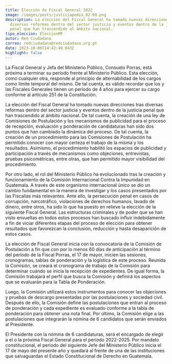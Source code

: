 ```yaml
---
title: Elección de Fiscal General 2022
image: /images/posts/justiciapedia_02-09.png
description: La elección del Fiscal General ha tomado nuevas direcciones tras
  diversas reformas dentro del sector justicia y eventos dentro de la justicia
  penal que han trascendido al ámbito nacional.
tipo_eleccion: EleccionMP
autor: Red Ciudadana
correo: redciudadana@redciudadana.org.gt
date: 2023-10-06T14:42:40.043Z
highlight: false
---
```

<!--StartFragment-->

La Fiscal General y Jefa del Ministerio Público, Consuelo Porras, está próxima a terminar su período frente al Ministerio Público. Esta elección, como cualquier otra, responde al principio de alternabilidad de los cargos como límite temporal del mismo. De tal cuenta, es válido recordar que los y las Fiscales Generales tienen un período de 4 años para ejercer su cargo conforme al artículo 251 de la Constitución. 

La elección del Fiscal General ha tomado nuevas direcciones tras diversas reformas dentro del sector justicia y eventos dentro de la justicia penal que han trascendido al ámbito nacional. De tal cuenta, la creación de una ley de Comisiones de Postulación y los mecanismos de publicidad para el proceso de recepción, evaluación y ponderación de candidaturas han sido dos puntos que han cambiado la dinámica del proceso. De tal cuenta, la creación de un procedimiento para las Comisiones de Postulación ha permitido conocer con mayor certeza el trabajo de la misma y los resultados. Asimismo, el procedimiento habilitó los espacios de publicidad y participación a través de mecanismos como objeciones, entrevistas, pruebas psicométricas, entre otras, que han permitido mayor visibilidad del procedimiento. 

Por otro lado, el rol del Ministerio Público ha evolucionado tras la creación y funcionamiento de la Comisión Internacional Contra la Impunidad en Guatemala. A través de este organismo internacional único se dio un cambio fundamental en la manera de investigar y los casos presentados por las Fiscalías más relevantes. Ante ello, la persecución penal en casos de corrupción, narcotráfico, violaciones de derechos humanos, lavado de dinero, entre otros, ha sido lo que ha puesto en relieve la elección de la siguiente Fiscal General. Las estructuras criminales y de poder que se han visto envueltas en todos estos procesos han buscado influir indebidamente a fin de viciar diferentes etapas del proceso de elección para obtener resultados que favorezcan la conclusión, reducción y hasta desaparición de estos casos. 

La elección de Fiscal General inicia con la convocatoria de la Comisión de Postulación a fin que con por lo menos 60 días de anticipación al término del período de la Fiscal Porras, el 17 de mayor, inicien las sesiones, cronogramas, tablas de ponderación y la logística de este proceso. Reunida la Comisión, se creará el cronograma de trabajo de la Comisión para determinar cuándo se inicia la recepción de expedientes. De igual forma, la Comisión trabajará el perfil que busca la Comisión y definirá los aspectos que se evaluarán para la Tabla de Ponderación. 

Luego, la Comisión utilizará estos instrumentos para conocer las objeciones y pruebas de descargo presentadas por las postulaciones y sociedad civil. Después de ello, la Comisión define las postulaciones que entran al proceso de ponderación y cada expediente es evaluado conforme a la tabla de ponderación para obtener una nota final. Por último, la Comisión elige a las postulaciones que integrarán la nómina de 6 candidatos que serán enviados al Presidente. 

El Presidente con la nómina de 6 candidaturas, será el encargado de elegir a el o la próxima Fiscal General para el período 2022-2025. Por mandato constitucional, el período del siguiente Jefe del Ministerio Público inicia el 17 de mayo del presente año y quedará al frente de una de las instituciones que salvaguardan el Estado Constitucional de Derecho en Guatemala.

<!--EndFragment-->